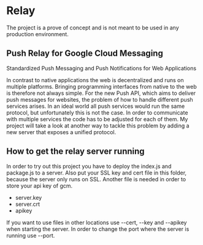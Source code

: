 # Relay
The project is a prove of concept and is not meant to be used in any production environment.

## Push Relay for Google Cloud Messaging
Standardized Push Messaging and Push Notifications for Web Applications

In contrast to native applications the web is decentralized and runs on multiple platforms. Bringing programming interfaces from native to the web is therefore not always simple. For the new Push API, which aims to deliver push messages for websites, the problem of how to handle different push services arises. In an ideal world all push services would run the same protocol, but unfortunately this is not the case. In order to communicate with multiple services the code has to be adjusted for each of them. 
My project will take a look at another way to tackle this problem by adding a new server that exposes a unified protocol.

## How to get the relay server running

In order to try out this project you have to deploy the index.js and package.js to a server. Also put your SSL key and cert file in this folder, because the server only runs on SSL. Another file is needed in order to store your api key of gcm.

* server.key
* server.crt
* apikey

If you want to use files in other locations use --cert, --key and --apikey when starting the server.
In order to change the port where the server is running use --port.
